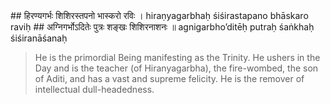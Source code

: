 <section>
<section data-markdown>
## हिरण्यगर्भः शिशिरस्तपनो भास्करो रविः ।
hiraṇyagarbhaḥ śiśirastapano bhāskaro raviḥ
## अग्निगर्भोऽदितेः पुत्रः शङ्खः शिशिरनाशनः ॥
agnigarbho’ditēḥ putraḥ śaṅkhaḥ śiśiranāśanaḥ

> He is the primordial Being manifesting as the Trinity. He ushers in the Day and is the teacher (of Hiranyagarbha), the fire-wombed, the son of Aditi, and has a vast and supreme felicity. He is the remover of intellectual dull-headedness.
<!--
His names are - Āditya (an offspring of Aditi), Savitā (the progenitor of all), Sūrya (the sun god), Pūṣā (the procator of people), Gabhastimān (the nourisher with rain), the possessor of golden rays that are brilliant having the golden seed, Divākara (maker of the day); he has seven horses, Sahasrārci (thousand rayed), Marīcimān (full of rays), Timironmadhana (destroyer of darkness), Śambhu (giver of life), Mārtaṇḍa (who is infuser of life in the cosmic egg); Hiraṇyagarbha (who is a golden foetus), Ahaskara (who brings the day), Ravi (eulogised by all), Agnigarbha (pregnant with fire), the son of Aditi, Śiśiranāśana (the destroyer of frost); Vyomanātha (the lord of the sky), Tamobhedī (disperser of darkness), the master of Ṛgveda, Yajurveda and Sāmaveda, Ghanavṛṣṭi (sender of great rainfall), Apāṃ mitra (the friend of waters) and Vindhyavītīplavaṅgama (the one who swiftly crosses the sky); Ātapī (he is the radiator of heat) and Maṇḍalī (is adorned with a circle of rays), Mṛtyu (he is death himself), Piṅgala (tawny in colour), Sarvatāpa (giver of warmth), omniscient, endowed with extra ordinary splendour, and Sarvabhavaodbhava (the one who is affectionate); he is the controller of all the lunar bodies, planets and stars, creator of all and resplendent among the splendid, O god, Dwādaśātman (who appears in twelve forms), hail to you!
-->
</section>
</section>
